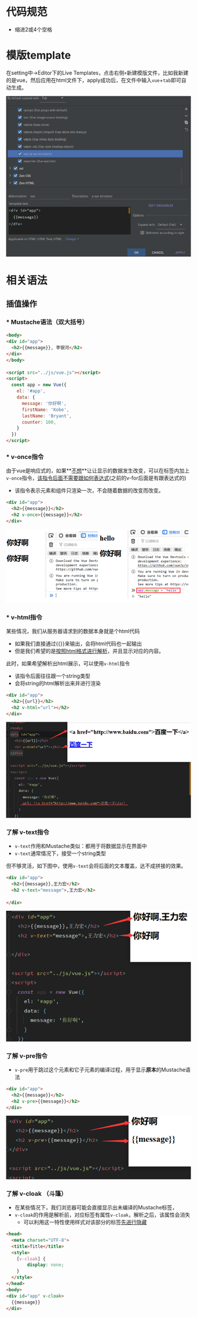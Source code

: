 # 代码规范

* 缩进2或4个空格

# 模版template

在setting中->Editor下的Live Templates，点击右侧`+`新建模版文件，比如我新建的是vue，然后应用在html文件下，apply成功后，在文件中输入`vue`+`tab`即可自动生成。

![image-20201006103811134](%E5%9F%BA%E6%9C%AC%E8%AF%AD%E6%B3%95.assets/image-20201006103811134.png)

# 相关语法

## 插值操作

### * Mustache语法（双大括号）

```html
<body>
<div id="app">
  <h2>{{message}}, 李银河</h2>
</div>
</body>

<script src="../js/vue.js"></script>
<script>
  const app = new Vue({
    el: '#app',
    data: {
      message: '你好啊',
      firstName: 'Kobe',
      lastName: 'Bryant',
      counter: 100,
    }
  })
</script>
```

### * v-once指令

由于vue是响应式的，如果**<u>不想</u>**让让显示的数据发生改变，可以在标签内加上`v-once`指令，<u>该指令后面不需要跟如何表达式</u>(之前的v-for后面是有跟表达式的)

* 该指令表示元素和组件只渲染一次，不会随着数据的改变而改变。

```html
<div id="app">
  <h2>{{message}}</h2>
  <h2 v-once>{{message}}</h2>
</div>
```

![image-20201006160022049](%E5%9F%BA%E6%9C%AC%E8%AF%AD%E6%B3%95.assets/image-20201006160022049.png)

### * v-html指令

某些情况，我们从服务器请求到的数据本身就是个html代码

* 如果我们直接通过{{}}来输出，会将html代码也一起输出
* 但是我们希望的是<u>按照html格式进行解析</u>，并且显示对应的内容。

此时，如果希望解析出html展示，可以使用`v-html`指令

* 该指令后面往往跟一个string类型
* 会将string的html解析出来并进行渲染

```HTML
<div id="app">
  <h2>{{url}}</h2>
  <h2 v-html="url"></h2>
</div>
```

![image-20201006161024453](%E5%9F%BA%E6%9C%AC%E8%AF%AD%E6%B3%95.assets/image-20201006161024453.png)

### 了解 v-text指令

* `v-text`作用和Mustache类似：都用于将数据显示在界面中
* `v-text`通常情况下，接受一个string类型

但不够灵活，如下图中，使用`v-text`会将后面的文本覆盖，达不成拼接的效果。

```html
<div id="app">
  <h2>{{message}},王力宏</h2>
  <h2 v-text="message">,王力宏</h2>

</div>
```

![image-20201006161400760](%E5%9F%BA%E6%9C%AC%E8%AF%AD%E6%B3%95.assets/image-20201006161400760.png)

### 了解 v-pre指令

* `v-pre`用于跳过这个元素和它子元素的编译过程，用于显示**原本**的Mustache语法

```HTML
<div id="app">
  <h2>{{message}}</h2>
  <h2 v-pre>{{message}}</h2>
</div>
```

![image-20201006161747591](%E5%9F%BA%E6%9C%AC%E8%AF%AD%E6%B3%95.assets/image-20201006161747591.png)

### 了解 v-cloak （斗篷）

* 在某些情况下，我们浏览器可能会直接显示出未编译的Mustache标签，
* `v-cloak`的作用是解析前，对应标签有属性`v-cloak`，解析之后，该属性会消失
  * 可以利用这一特性使用样式对该部分的标签<u>先进行隐藏</u>

```html
<head>
  <meta charset="UTF-8">
  <title>Title</title>
  <style>
    [v-cloak] {
        display: none;
    }
  </style>
</head>
<body>
<div id="app" v-cloak>
  {{message}}
</div>
```

